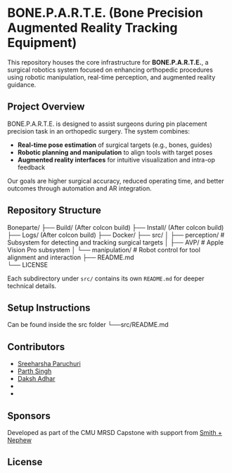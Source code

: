 # BONE.P.A.R.T.E. (Bone Precision Augmented Reality Tracking Equipment)

This repository houses the core infrastructure for **BONE.P.A.R.T.E.**, a surgical robotics system focused on enhancing orthopedic procedures using robotic manipulation, real-time perception, and augmented reality guidance.

## Project Overview

BONE.P.A.R.T.E. is designed to assist surgeons during pin placement precision task in an orthopedic surgery. The system combines:

- **Real-time pose estimation** of surgical targets (e.g., bones, guides)
- **Robotic planning and manipulation** to align tools with target poses
- **Augmented reality interfaces** for intuitive visualization and intra-op feedback

Our goals are higher surgical accuracy, reduced operating time, and better outcomes through automation and AR integration.

## Repository Structure

Boneparte/
├── Build/ (After colcon build)
├── Install/ (After colcon build)
├── Logs/ (After colcon build)
├── Docker/
├── src/
│   ├── perception/       # Subsystem for detecting and tracking surgical targets
│   ├── AVP/              # Apple Vision Pro subsystem
│   └── manipulation/     # Robot control for tool alignment and interaction
├── README.md             
└── LICENSE


Each subdirectory under `src/` contains its own `README.md` for deeper technical details.

## Setup Instructions

Can be found inside the src folder
└──src/README.md
## Contributors
- [Sreeharsha Paruchuri](https://github.com/sreeharshaparuchur1)
- [Parth Singh](https://github.com/parths5)
- [Daksh Adhar](https://github.com/a-daksh)
- []()
- []()

## Sponsors

Developed as part of the CMU MRSD Capstone with support from [Smith + Nephew](https://www.smith-nephew.com/en-us)

## License


